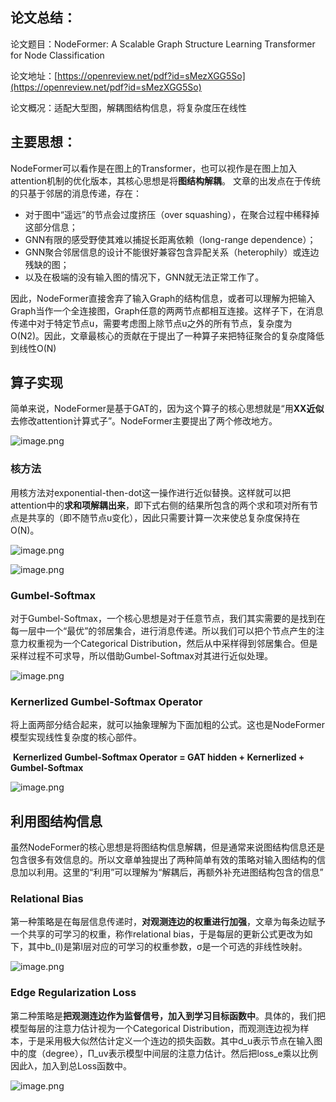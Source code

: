 ## 论文总结：

论文题目：NodeFormer: A Scalable Graph Structure Learning Transformer for Node Classification

论文地址：[https://openreview.net/pdf?id=sMezXGG5So](https://openreview.net/pdf?id=sMezXGG5So)

论文概况：适配大型图，解耦图结构信息，将复杂度压在线性



## 主要思想：

​	NodeFormer可以看作是在图上的Transformer，也可以视作是在图上加入attention机制的优化版本，其核心思想是将**图结构解耦**。
文章的出发点在于传统的只基于邻居的消息传递，存在：

   - 对于图中“遥远”的节点会过度挤压（over squashing），在聚合过程中稀释掉这部分信息；
   - GNN有限的感受野使其难以捕捉长距离依赖（long-range dependence）；
   - GNN聚合邻居信息的设计不能很好兼容包含异配关系（heterophily）或连边残缺的图；
   - 以及在极端的没有输入图的情况下，GNN就无法正常工作了。

​	因此，NodeFormer直接舍弃了输入Graph的结构信息，或者可以理解为把输入Graph当作一个全连接图，Graph任意的两两节点都相互连接。这样子下，在消息传递中对于特定节点u，需要考虑图上除节点u之外的所有节点，复杂度为O(N2)。因此，文章最核心的贡献在于提出了一种算子来把特征聚合的复杂度降低到线性O(N)

## 算子实现
​	简单来说，NodeFormer是基于GAT的，因为这个算子的核心思想就是“用**XX近似**去修改attention计算式子”。NodeFormer主要提出了两个修改地方。

![image.png](https://cdn.nlark.com/yuque/0/2023/png/2381046/1685617795677-a9961696-d6f1-4530-afa1-193059f0b7e7.png#averageHue=%23ececec&clientId=u44784d99-a69c-4&from=paste&height=76&id=uf92b1c43&originHeight=95&originWidth=464&originalType=binary&ratio=1.25&rotation=0&showTitle=false&size=21118&status=done&style=none&taskId=ua4b8810f-296f-42db-b171-a5209e07fd6&title=&width=371.2)

### 核方法
​	用核方法对exponential-then-dot这一操作进行近似替换。这样就可以把attention中的**求和项解耦出来**，即下式右侧的结果所包含的两个求和项对所有节点是共享的（即不随节点u变化），因此只需要计算一次来使总复杂度保持在O(N)。

![image.png](https://cdn.nlark.com/yuque/0/2023/png/2381046/1685617861800-e3c5467e-b6c3-4ed7-9f0b-875c5522bd84.png#averageHue=%23e7e7e7&clientId=u44784d99-a69c-4&from=paste&height=33&id=u8cceb583&originHeight=41&originWidth=393&originalType=binary&ratio=1.25&rotation=0&showTitle=false&size=10724&status=done&style=none&taskId=u1c8899bc-76d2-4f68-bb09-2666d42608d&title=&width=314.4)

![image.png](https://cdn.nlark.com/yuque/0/2023/png/2381046/1685618161628-ea31d7bd-efa1-4fa2-9835-44f8f43382f1.png#averageHue=%23eeeeee&clientId=u44784d99-a69c-4&from=paste&height=78&id=u1ca9368c&originHeight=98&originWidth=775&originalType=binary&ratio=1.25&rotation=0&showTitle=false&size=31035&status=done&style=none&taskId=u51ef9692-d444-4232-9f15-7cb7d14647f&title=&width=620)

### Gumbel-Softmax
​	对于Gumbel-Softmax，一个核心思想是对于任意节点，我们其实需要的是找到在每一层中一个“最优”的邻居集合，进行消息传递。所以我们可以把个节点产生的注意力权重视为一个Categorical Distribution，然后从中采样得到邻居集合。但是采样过程不可求导，所以借助Gumbel-Softmax对其进行近似处理。

![image.png](https://cdn.nlark.com/yuque/0/2023/png/2381046/1685618320330-c15968e5-fcda-4ea0-a391-bc8e9cd59426.png#averageHue=%23f2f2f2&clientId=u44784d99-a69c-4&from=paste&height=83&id=u7cd7c915&originHeight=104&originWidth=784&originalType=binary&ratio=1.25&rotation=0&showTitle=false&size=27614&status=done&style=none&taskId=u6859a87a-bcfe-4ca8-a2a2-c2774e2897d&title=&width=627.2)

### Kernerlized Gumbel-Softmax Operator
将上面两部分结合起来，就可以抽象理解为下面加粗的公式。这也是NodeFormer模型实现线性复杂度的核心部件。

​						**Kernerlized Gumbel-Softmax Operator = GAT hidden + Kernerlized + Gumbel-Softmax**

![image.png](https://cdn.nlark.com/yuque/0/2023/png/2381046/1685618414737-588d77b6-0f68-4910-b32c-347552b32567.png#averageHue=%23f4f0ee&clientId=u44784d99-a69c-4&from=paste&height=466&id=u7f5c4a90&originHeight=582&originWidth=1096&originalType=binary&ratio=1.25&rotation=0&showTitle=false&size=333581&status=done&style=none&taskId=u3b8461f6-6d74-40d5-82e0-3a59e0213e3&title=&width=876.8)

## 利用图结构信息
​	虽然NodeFormer的核心思想是将图结构信息解耦，但是通常来说图结构信息还是包含很多有效信息的。所以文章单独提出了两种简单有效的策略对输入图结构的信息加以利用。这里的“利用”可以理解为“解耦后，再额外补充进图结构包含的信息”
### **Relational Bias**
​	第一种策略是在每层信息传递时，**对观测连边的权重进行加强**，文章为每条边赋予一个共享的可学习的权重，称作relational bias，于是每层的更新公式更改为如下，其中b_(l)是第l层对应的可学习的权重参数，σ是一个可选的非线性映射。

![image.png](https://cdn.nlark.com/yuque/0/2023/png/2381046/1685618701498-30cbebc0-e3b6-4ed0-82fd-9556d01857d8.png#averageHue=%23f4f4f4&clientId=u44784d99-a69c-4&from=paste&height=63&id=u1acc6d60&originHeight=79&originWidth=417&originalType=binary&ratio=1.25&rotation=0&showTitle=false&size=10371&status=done&style=none&taskId=ua6cc6b9b-fc65-429a-ad69-90f28c94389&title=&width=333.6)

### **Edge Regularization Loss**
​	第二种策略是**把观测连边作为监督信号，加入到学习目标函数中**。具体的，我们把模型每层的注意力估计视为一个Categorical Distribution，而观测连边视为样本，于是采用极大似然估计定义一个连边的损失函数。其中d_u表示节点在输入图中的度（degree），Π_uv表示模型中间层的注意力估计。然后把loss_e乘以比例因此λ，加入到总Loss函数中。

![image.png](https://cdn.nlark.com/yuque/0/2023/png/2381046/1685618825650-1caf1360-23f4-4fa4-94de-3c5999b980aa.png#averageHue=%23f4f4f4&clientId=u44784d99-a69c-4&from=paste&height=83&id=ue91c5d08&originHeight=104&originWidth=523&originalType=binary&ratio=1.25&rotation=0&showTitle=false&size=15210&status=done&style=none&taskId=u649adf7c-d3b2-416a-8786-65123611ded&title=&width=418.4)
